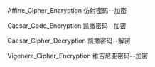 Affine_Cipher_Encryption  仿射密码--加密

Caesar_Code_Encryption  凯撒密码--加密

Caesar_Cipher_Decryption  凯撒密码--解密

Vigenère_Cipher_Encryption  维吉尼亚密码--加密